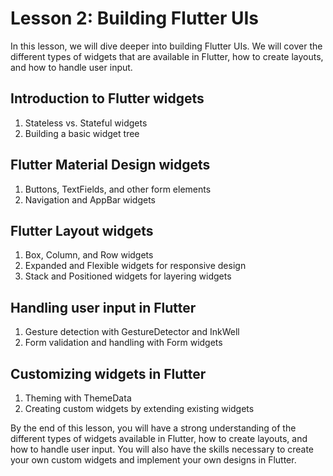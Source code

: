 # Lesson 2: Building Flutter UIs

In this lesson, we will dive deeper into building Flutter UIs. We will cover the different types of widgets that are available in Flutter, how to create layouts, and how to handle user input.

## Introduction to Flutter widgets

1. Stateless vs. Stateful widgets
2. Building a basic widget tree

## Flutter Material Design widgets

1. Buttons, TextFields, and other form elements
2. Navigation and AppBar widgets

## Flutter Layout widgets

1. Box, Column, and Row widgets
2. Expanded and Flexible widgets for responsive design
3. Stack and Positioned widgets for layering widgets

## Handling user input in Flutter

1. Gesture detection with GestureDetector and InkWell
2. Form validation and handling with Form widgets

## Customizing widgets in Flutter

1. Theming with ThemeData
2. Creating custom widgets by extending existing widgets

By the end of this lesson, you will have a strong understanding of the different types of widgets available in Flutter, how to create layouts, and how to handle user input. You will also have the skills necessary to create your own custom widgets and implement your own designs in Flutter.
